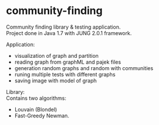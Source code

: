 community-finding
=================

Community finding library &amp; testing application.  
Project done in Java 1.7 with JUNG 2.0.1 framework.

Application:
* visualization of graph and partition
* reading graph from graphML and pajek files
* generation random graphs and random with communities
* runing multiple tests with different graphs  
* saving image with model of graph

Library:  
Contains two algorithms:
* Louvain (Blondel)
* Fast-Greedy Newman.

